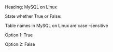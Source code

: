 Heading: MySQL on Linux

State whether True or False:

Table names in MySQL on Linux are case -sensitive

Option 1: True

Option 2: False